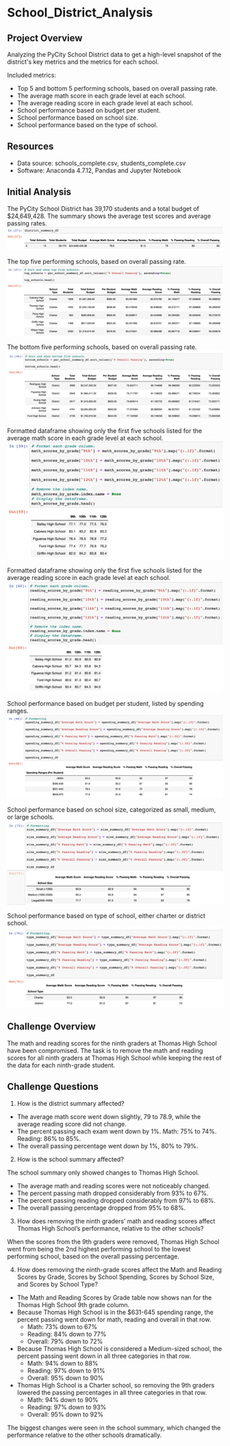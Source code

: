 # School_District_Analysis

## Project Overview
Analyzing the PyCity School District data to get a high-level snapshot of the district's key metrics and the metrics for each school.

Included metrics:
- Top 5 and bottom 5 performing schools, based on overall passing rate.
- The average math score in each grade level at each school.
- The average reading score in each grade level at each school.
- School performance based on budget per student.
- School performance based on school size.
- School performance based on the type of school.

## Resources
- Data source: schools_complete.csv, students_complete.csv
- Software: Anaconda 4.7.12, Pandas and Jupyter Notebook

## Initial Analysis
The PyCity School District has 39,170 students and a total budget of $24,649,428. The summary shows the average test scores and average passing rates.
![District summary dataframe](images/dist_summ_df.png)

The top five performing schools, based on overall passing rate.
![Top five dataframe](images/top_5_df.png)

The bottom five performing schools, based on overall passing rate.
![Bottom five dataframe](images/bottom_5_df.png)

Formatted dataframe showing only the first five schools listed for the average math score in each grade level at each school.
![Average math scores by grade at each school](images/math_by_grade_df.png)

Formatted dataframe showing only the first five schools listed for the average reading score in each grade level at each school.
![Average reading scores by grade at each school](images/read_by_grade_df.png)

School performance based on budget per student, listed by spending ranges.
![Spending summary dataframe](images/spending_summ_df.png)

School performance based on school size, categorized as small, medium, or large schools.
![Performance by school size dataframe](images/size_summ_df.png)

School performance based on type of school, either charter or district school.
![School type summary dataframe](images/type_summ_df.png)

## Challenge Overview
The math and reading scores for the ninth graders at Thomas High School have been compromised. The task is to remove the math and reading scores for all ninth graders at Thomas High School while keeping the rest of the data for each ninth-grade student.

## Challenge Questions
1. How is the district summary affected?
- The average math score went down slightly, 79 to 78.9, while the average reading score did not change.
- The percent passing each exam went down by 1%. Math: 75% to 74%. Reading: 86% to 85%.
- The overall passing percentage went down by 1%, 80% to 79%.

2. How is the school summary affected?

The school summary only showed changes to Thomas High School.
- The average math and reading scores were not noticeably changed.
- The percent passing math dropped considerably from 93% to 67%.
- The percent passing reading dropped considerably from 97% to 68%.
- The overall passing percentage dropped from 95% to 68%.

3. How does removing the ninth graders’ math and reading scores affect Thomas High School’s performance, relative to the other schools?

When the scores from the 9th graders were removed, Thomas High School went from being the 2nd highest performing school to the lowest performing school, based on the overall passing percentage.

4. How does removing the ninth-grade scores affect the Math and Reading Scores by Grade, Scores by School Spending, Scores by School Size, and Scores by School Type?
- The Math and Reading Scores by Grade table now shows nan for the Thomas High School 9th grade column.
- Because Thomas High School is in the $631-645 spending range, the percent passing went down for math, reading and overall in that row.
  - Math: 73% down to 67%
  - Reading: 84% down to 77%
  - Overall: 79% down to 72%
- Because Thomas High School is considered a Medium-sized school, the percent passing went down in all three categories in that row.
  - Math: 94% down to 88%
  - Reading: 97% down to 91%
  - Overall: 95% down to 90%
- Thomas High School is a Charter school, so removing the 9th graders lowered the passing percentages in all three categories in that row.
  - Math: 94% down to 90%
  - Reading: 97% down to 93%
  - Overall: 95% down to 92%

The biggest changes were seen in the school summary, which changed the performance relative to the other schools dramatically.
